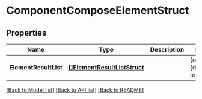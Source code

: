 # ComponentComposeElementStruct

## Properties
Name | Type | Description | Notes
------------ | ------------- | ------------- | -------------
**ElementResultList** | [**[]ElementResultListStruct**](element_result_list_struct.md) |  | [optional] [default to null]

[[Back to Model list]](../README.md#documentation-for-models) [[Back to API list]](../README.md#documentation-for-api-endpoints) [[Back to README]](../README.md)


